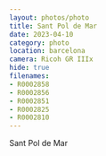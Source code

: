 ```yaml
---
layout: photos/photo
title: Sant Pol de Mar
date: 2023-04-10
category: photo
location: barcelona
camera: Ricoh GR IIIx
hide: true
filenames: 
- R0002858
- R0002856
- R0002851
- R0002825
- R0002810
---
```


Sant Pol de Mar
